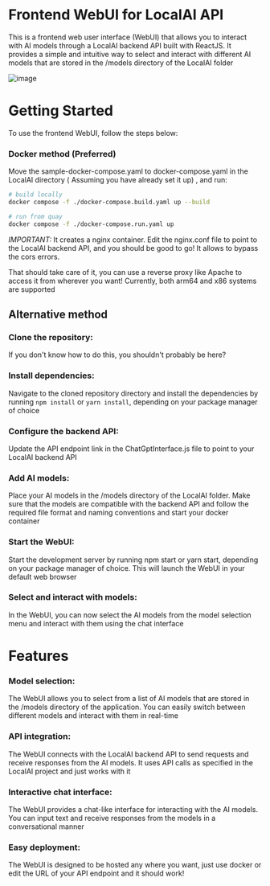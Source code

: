 # Frontend WebUI for LocalAI API
This is a frontend web user interface (WebUI) that allows you to interact with AI models through a LocalAI backend API built with ReactJS. It provides a simple and intuitive way to select and interact with different AI models that are stored in the /models directory of the LocalAI folder

![image](https://user-images.githubusercontent.com/42107491/235344183-44b5967d-ba22-4331-804c-8da7004a5d35.png)

# Getting Started
To use the frontend WebUI, follow the steps below:

### Docker method (Preferred)
Move the sample-docker-compose.yaml to docker-compose.yaml in the LocalAI directory ( Assuming you have already set it up) , and run:
```bash
# build locally
docker compose -f ./docker-compose.build.yaml up --build

# run from quay
docker compose -f ./docker-compose.run.yaml up
```

*IMPORTANT:* It creates a nginx container. Edit the nginx.conf file to point to the LocalAI backend API, and you should be good to go! It allows to bypass the cors errors.


That should take care of it, you can use a reverse proxy like Apache to access it from wherever you want!
Currently, both arm64 and x86 systems are supported

## Alternative method

### Clone the repository: 
If you don't know how to do this, you shouldn't probably be here?

### Install dependencies: 
Navigate to the cloned repository directory and install the dependencies by running ```npm install``` or ```yarn install```, depending on your package manager of choice

### Configure the backend API: 
Update the API endpoint link in the ChatGptInterface.js file to point to your LocalAI backend API

### Add AI models: 
Place your AI models in the /models directory of the LocalAI folder. Make sure that the models are compatible with the backend API and follow the required file format and naming conventions and start your docker container

### Start the WebUI: 
Start the development server by running npm start or yarn start, depending on your package manager of choice. This will launch the WebUI in your default web browser

### Select and interact with models: 
In the WebUI, you can now select the AI models from the model selection menu and interact with them using the chat interface

# Features

### Model selection: 
The WebUI allows you to select from a list of AI models that are stored in the /models directory of the application. You can easily switch between different models and interact with them in real-time

### API integration: 
The WebUI connects with the LocalAI backend API to send requests and receive responses from the AI models. It uses API calls as specified in the LocalAI project and just works with it

### Interactive chat interface: 
The WebUI provides a chat-like interface for interacting with the AI models. You can input text and receive responses from the models in a conversational manner

### Easy deployment: 
The WebUI is designed to be hosted any where you want, just use docker or edit the URL of your API endpoint and it should work!
